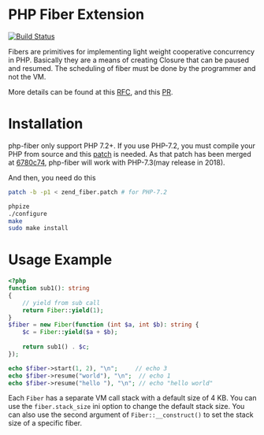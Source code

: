 # PHP Fiber Extension

[![Build Status](https://travis-ci.org/fiberphp/fiber-ext.svg?branch=master)](https://travis-ci.org/fiberphp/fiber-ext)

Fibers are primitives for implementing light weight cooperative concurrency in PHP.
Basically they are a means of creating Closure that can be paused and resumed.
The scheduling of fiber must be done by the programmer and not the VM.

More details can be found at this [RFC](https://wiki.php.net/rfc/fiber),
and this [PR](https://github.com/php/php-src/pull/2902).

# Installation
php-fiber only support PHP 7.2+. If you use PHP-7.2, you must compile your PHP from source and this [patch](zend_fiber.patch) is needed.
As that patch has been merged at [6780c74](https://github.com/php/php-src/commit/6780c746198e01f52affb86f998108419a8621ed), php-fiber will work with PHP-7.3(may release in 2018).

And then, you need do this
``` bash
patch -b -p1 < zend_fiber.patch # for PHP-7.2

phpize
./configure
make
sudo make install
```

# Usage Example
```php
<?php
function sub1(): string
{
    // yield from sub call
    return Fiber::yield(1);
}
$fiber = new Fiber(function (int $a, int $b): string {
    $c = Fiber::yield($a + $b);
    
    return sub1() . $c;
});

echo $fiber->start(1, 2), "\n";     // echo 3
echo $fiber->resume("world"), "\n";  // echo 1
echo $fiber->resume("hello "), "\n"; // echo "hello world"
```

Each `Fiber` has a separate VM call stack with a default size of 4 KB.
You can use the `fiber.stack_size` ini option to change the default stack size.
You can also use the second argument of `Fiber::__construct()` to set the stack size of a specific fiber.
